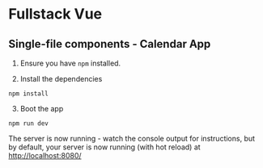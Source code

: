 # Fullstack Vue

## Single-file components - Calendar App

1. Ensure you have `npm` installed.

2. Install the dependencies

````
npm install
````

3. Boot the app

````
npm run dev
````

The server is now running - watch the console output for instructions, but by default, your server is now running (with hot reload) at [http://localhost:8080/](http://localhost:8080/)
